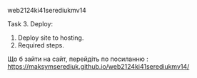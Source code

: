 web2124ki41serediukmv14

Task 3. Deploy:
1. Deploy site to hosting.
2. Required steps.

Що б зайти на сайт, перейдіть по посиланню : https://maksymserediuk.github.io/web2124ki41serediukmv14/ 
